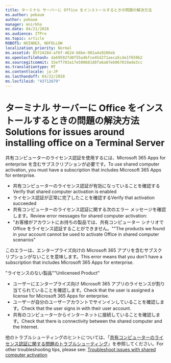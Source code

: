 ```yaml
---
title: ターミナル サーバーに Office をインストールするときの問題の解決方法
ms.author: pebaum
author: pebaum
manager: mnirkhe
ms.date: 04/21/2020
ms.audience: ITPro
ms.topic: article
ROBOTS: NOINDEX, NOFOLLOW
localization_priority: Normal
ms.assetid: 85f24284-af6f-4624-b6be-901a4a9206eb
ms.openlocfilehash: da69592fd0f55a4bfce45d271aeca5cde1f659b2
ms.sourcegitcommit: 55eff703a17e500681d8fa6a87eb067019ade3cc
ms.translationtype: MT
ms.contentlocale: ja-JP
ms.lasthandoff: 04/22/2020
ms.locfileid: "43712679"
---
```

# <a name="solutions-for-issues-around-installing-office-on-a-terminal-server"></a><span data-ttu-id="f08f9-102">ターミナル サーバーに Office をインストールするときの問題の解決方法</span><span class="sxs-lookup"><span data-stu-id="f08f9-102">Solutions for issues around installing office on a Terminal Server</span></span>

<span data-ttu-id="f08f9-103">共有コンピューターのライセンス認証を使用するには、Microsoft 365 Apps for enterprise を含むサブスクリプションが必要です。</span><span class="sxs-lookup"><span data-stu-id="f08f9-103">To use shared computer activation, you must have a subscription that includes Microsoft 365 Apps for enterprise.</span></span>
  
- <span data-ttu-id="f08f9-104">共有コンピューターのライセンス認証が有効になっていることを確認する</span><span class="sxs-lookup"><span data-stu-id="f08f9-104">Verify that shared computer activation is enabled</span></span>
- <span data-ttu-id="f08f9-105">ライセンス認証が正常に完了したことを確認する</span><span class="sxs-lookup"><span data-stu-id="f08f9-105">Verify that activation succeeded</span></span>
- <span data-ttu-id="f08f9-106">共有コンピューターのライセンス認証に関する次のエラー メッセージを確認します。</span><span class="sxs-lookup"><span data-stu-id="f08f9-106">Review error messages for shared computer activation:</span></span>
- <span data-ttu-id="f08f9-107">"お客様がアカウントにお持ちの製品では、共有コンピューター シナリオで Office をライセンス認証することができません。"</span><span class="sxs-lookup"><span data-stu-id="f08f9-107">"The products we found in your account cannot be used to activate Office in shared computer scenarios"</span></span>
  
<span data-ttu-id="f08f9-108">このエラーは、エンタープライズ向けの Microsoft 365 アプリを含むサブスクリプションがないことを意味します。</span><span class="sxs-lookup"><span data-stu-id="f08f9-108">This error means that you don't have a subscription that includes Microsoft 365 Apps for enterprise.</span></span>

<span data-ttu-id="f08f9-109">"ライセンスのない製品"</span><span class="sxs-lookup"><span data-stu-id="f08f9-109">"Unlicensed Product"</span></span>

- <span data-ttu-id="f08f9-110">ユーザーにエンタープライズ向け Microsoft 365 アプリのライセンスが割り当てられていることを確認します。</span><span class="sxs-lookup"><span data-stu-id="f08f9-110">Check that the user is assigned a license for Microsoft 365 Apps for enterprise.</span></span>
- <span data-ttu-id="f08f9-111">ユーザーが自分のユーザーアカウントでサインインしていることを確認します。</span><span class="sxs-lookup"><span data-stu-id="f08f9-111">Check that the user signs in with their user account.</span></span>
- <span data-ttu-id="f08f9-112">共有のコンピューターからインターネットに接続していることを確認します。</span><span class="sxs-lookup"><span data-stu-id="f08f9-112">Check that there is connectivity between the shared computer and the Internet.</span></span>

<span data-ttu-id="f08f9-113">他のトラブルシューティングのヒントについては、「[共有コンピューターのライセンス認証に関する問題のトラブルシューティング](https://docs.microsoft.com/DeployOffice/troubleshoot-issues-with-shared-computer-activation-for-office-365-proplus)」を参照してください。</span><span class="sxs-lookup"><span data-stu-id="f08f9-113">For other troubleshooting tips, please see: [Troubleshoot issues with shared computer activation](https://docs.microsoft.com/DeployOffice/troubleshoot-issues-with-shared-computer-activation-for-office-365-proplus)</span></span>